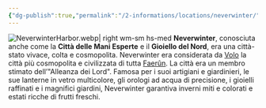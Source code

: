 ```yaml
---
{"dg-publish":true,"permalink":"/2-informations/locations/neverwinter/","noteIcon":""}
---
```


![NeverwinterHarbor.webp| right wm-sm hs-med](/img/user/Assets/NeverwinterHarbor.webp)
**Neverwinter**, conosciuta anche come la **Città delle Mani Esperte** e il **Gioiello del Nord**, era una città-stato vivace, colta e cosmopolita. Neverwinter era considerata da [Volo](https://forgottenrealms.fandom.com/wiki/Volo "Volo") la città più cosmopolita e civilizzata di tutta [Faerûn](https://forgottenrealms.fandom.com/wiki/Faer%C3%BBn "Faerûn"). La città era un membro stimato dell’"Alleanza dei Lord". Famosa per i suoi artigiani e giardinieri, le sue lanterne in vetro multicolore, gli orologi ad acqua di precisione, i gioielli raffinati e i magnifici giardini, Neverwinter garantiva inverni miti e colorati e estati ricche di frutti freschi.